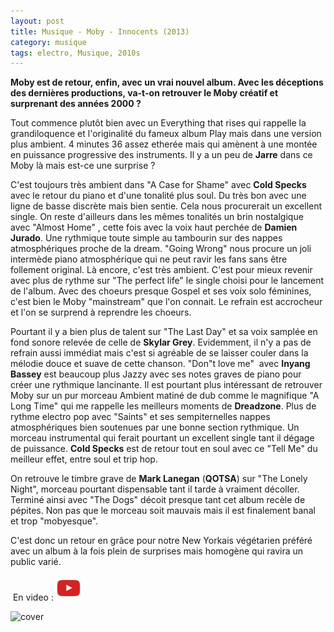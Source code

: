 ```yaml
---
layout: post
title: Musique - Moby - Innocents (2013)
category: musique
tags: electro, Musique, 2010s
---
```

**Moby est de retour, enfin, avec un vrai nouvel album. Avec les déceptions des dernières productions, va-t-on retrouver le Moby créatif et surprenant des années 2000 ?**

Tout commence plutôt bien avec un Everything that rises qui rappelle la grandiloquence et l'originalité du fameux album Play mais dans une version plus ambient. 4 minutes 36 assez etherée mais qui amènent à une montée en puissance progressive des instruments. Il y a un peu de **Jarre** dans ce Moby là mais est-ce une surprise ?

C'est toujours très ambient dans "A Case for Shame" avec **Cold Specks** avec le retour du piano et d'une tonalité plus soul. Du très bon avec une ligne de basse discrète mais bien sentie. Cela nous procurerait un excellent single. On reste d'ailleurs dans les mêmes tonalités un brin nostalgique avec "Almost Home" , cette fois avec la voix haut perchée de **Damien Jurado**. Une rythmique toute simple au tambourin sur des nappes atmosphériques proche de la dream. "Going Wrong" nous procure un joli intermède piano atmosphérique qui ne peut ravir les fans sans être follement original. Là encore, c'est très ambient. C'est pour mieux revenir avec plus de rythme sur "The perfect life" le single choisi pour le lancement de l'album. Avec des choeurs presque Gospel et ses voix solo féminines, c'est bien le Moby "mainstream" que l'on connait. Le refrain est accrocheur et l'on se surprend à reprendre les choeurs.

Pourtant il y a bien plus de talent sur "The Last Day" et sa voix samplée en fond sonore relevée de celle de **Skylar Grey**. Evidemment, il n'y a pas de refrain aussi immédiat mais c'est si agréable de se laisser couler dans la mélodie douce et suave de cette chanson. "Don"t love me"  avec **Inyang Bassey** est beaucoup plus Jazzy avec ses notes graves de piano pour créer une rythmique lancinante. Il est pourtant plus intéressant de retrouver Moby sur un pur morceau Ambient matiné de dub comme le magnifique "A Long Time" qui me rappelle les meilleurs moments de **Dreadzone**. Plus de rythme electro pop avec "Saints" et ses sempiternelles nappes atmosphériques bien soutenues par une bonne section rythmique. Un morceau instrumental qui ferait pourtant un excellent single tant il dégage de puissance. **Cold Specks** est de retour tout en soul avec ce "Tell Me" du meilleur effet, entre soul et trip hop.

On retrouve le timbre grave de **Mark Lanegan** (**QOTSA**) sur "The Lonely Night", morceau pourtant dispensable tant il tarde à vraiment décoller. Terminé ainsi avec "The Dogs" décoit presque tant cet album recèle de pépites. Non pas que le morceau soit mauvais mais il est finalement banal et trop "mobyesque".

C'est donc un retour en grâce pour notre New Yorkais végétarien préféré avec un album à la fois plein de surprises mais homogène qui ravira un public varié.

 En video : [![video](/images/youtube.png)](https://www.youtube.com/watch?v=x5Dpz6w_jz4)

![cover](https://filedn.eu/llqi9IBxlYouGRXYG2xlROb/img/2013/moby.jpg)
